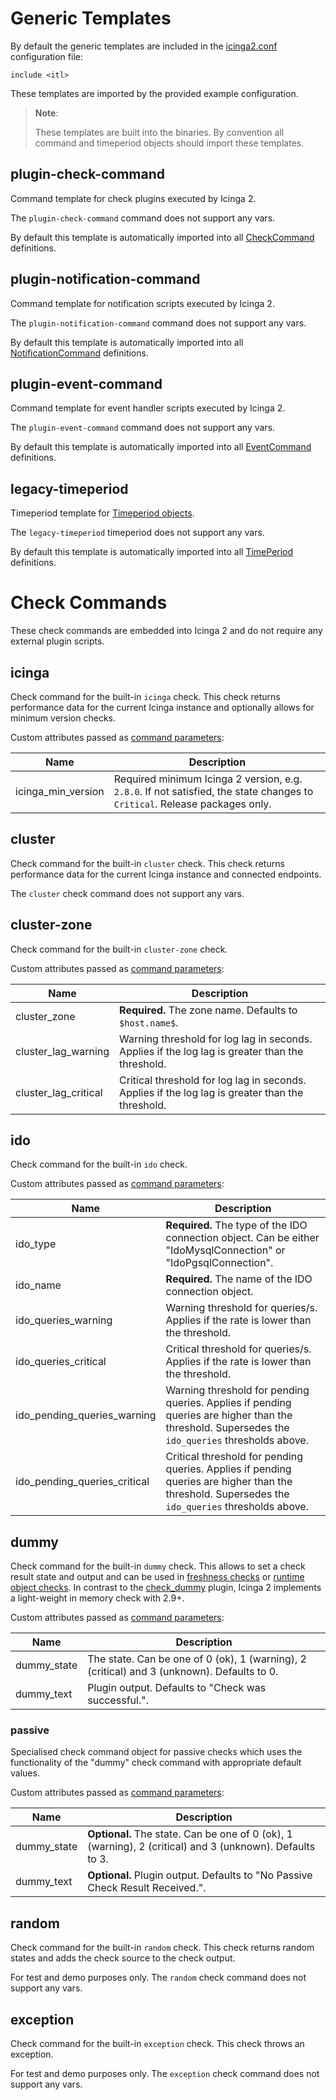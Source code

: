 # Generic Templates <a id="generic-templates"></a>

By default the generic templates are included in the [icinga2.conf](04-configuring-icinga-2.md#icinga2-conf) configuration file:

```
include <itl>
```

These templates are imported by the provided example configuration.

> **Note**:
>
> These templates are built into the binaries. By convention
> all command and timeperiod objects should import these templates.

## plugin-check-command <a id="plugin-check-command"></a>

Command template for check plugins executed by Icinga 2.

The `plugin-check-command` command does not support any vars.

By default this template is automatically imported into all [CheckCommand](09-object-types.md#objecttype-checkcommand) definitions.

## plugin-notification-command <a id="plugin-notification-command"></a>

Command template for notification scripts executed by Icinga 2.

The `plugin-notification-command` command does not support any vars.

By default this template is automatically imported into all [NotificationCommand](09-object-types.md#objecttype-notificationcommand) definitions.

## plugin-event-command <a id="plugin-event-command"></a>

Command template for event handler scripts executed by Icinga 2.

The `plugin-event-command` command does not support any vars.

By default this template is automatically imported into all [EventCommand](09-object-types.md#objecttype-eventcommand) definitions.

## legacy-timeperiod <a id="legacy-timeperiod"></a>

Timeperiod template for [Timeperiod objects](09-object-types.md#objecttype-timeperiod).

The `legacy-timeperiod` timeperiod does not support any vars.

By default this template is automatically imported into all [TimePeriod](09-object-types.md#objecttype-timeperiod) definitions.

# Check Commands <a id="check-commands"></a>

These check commands are embedded into Icinga 2 and do not require any external
plugin scripts.

## icinga <a id="icinga"></a>

Check command for the built-in `icinga` check. This check returns performance
data for the current Icinga instance and optionally allows for minimum version checks.

Custom attributes passed as [command parameters](03-monitoring-basics.md#command-passing-parameters):

Name               | Description
-------------------|------------
icinga_min_version | Required minimum Icinga 2 version, e.g. `2.8.0`. If not satisfied, the state changes to `Critical`. Release packages only.

## cluster <a id="icinga-cluster"></a>

Check command for the built-in `cluster` check. This check returns performance
data for the current Icinga instance and connected endpoints.

The `cluster` check command does not support any vars.

## cluster-zone <a id="icinga-cluster-zone"></a>

Check command for the built-in `cluster-zone` check.

Custom attributes passed as [command parameters](03-monitoring-basics.md#command-passing-parameters):

Name                 | Description
---------------------|------------
cluster_zone         | **Required.** The zone name. Defaults to `$host.name$`.
cluster_lag_warning  | Warning threshold for log lag in seconds. Applies if the log lag is greater than the threshold.
cluster_lag_critical | Critical threshold for log lag in seconds. Applies if the log lag is greater than the threshold.

## ido <a id="icinga-ido"></a>

Check command for the built-in `ido` check.

Custom attributes passed as [command parameters](03-monitoring-basics.md#command-passing-parameters):

Name                         | Description
-----------------------------|------------
ido_type                     | **Required.** The type of the IDO connection object. Can be either "IdoMysqlConnection" or "IdoPgsqlConnection".
ido_name                     | **Required.** The name of the IDO connection object.
ido_queries_warning          | Warning threshold for queries/s. Applies if the rate is lower than the threshold.
ido_queries_critical         | Critical threshold for queries/s. Applies if the rate is lower than the threshold.
ido_pending_queries_warning  | Warning threshold for pending queries. Applies if pending queries are higher than the threshold. Supersedes the `ido_queries` thresholds above.
ido_pending_queries_critical | Critical threshold for pending queries. Applies if pending queries are higher than the threshold. Supersedes the `ido_queries` thresholds above.

## dummy <a id="dummy"></a>

Check command for the built-in `dummy` check. This allows to set
a check result state and output and can be used in [freshness checks](08-advanced-topics.md#check-result-freshness)
or [runtime object checks](08-advanced-topics.md#access-object-attributes-at-runtime).
In contrast to the [check_dummy](https://www.monitoring-plugins.org/doc/man/check_dummy.html)
plugin, Icinga 2 implements a light-weight in memory check with 2.9+.

Custom attributes passed as [command parameters](03-monitoring-basics.md#command-passing-parameters):

Name        | Description
------------|------------
dummy_state | The state. Can be one of 0 (ok), 1 (warning), 2 (critical) and 3 (unknown). Defaults to 0.
dummy_text  | Plugin output. Defaults to "Check was successful.".

### passive <a id="itl-check-command-passive"></a>

Specialised check command object for passive checks which uses the functionality of the "dummy" check command with appropriate default values.

Custom attributes passed as [command parameters](03-monitoring-basics.md#command-passing-parameters):

Name        | Description
------------|--------------
dummy_state | **Optional.** The state. Can be one of 0 (ok), 1 (warning), 2 (critical) and 3 (unknown). Defaults to 3.
dummy_text  | **Optional.** Plugin output. Defaults to "No Passive Check Result Received.".

## random <a id="random"></a>

Check command for the built-in `random` check. This check returns random states
and adds the check source to the check output.

For test and demo purposes only. The `random` check command does not support
any vars.

## exception <a id="exception"></a>

Check command for the built-in `exception` check. This check throws an exception.

For test and demo purposes only. The `exception` check command does not support
any vars.
